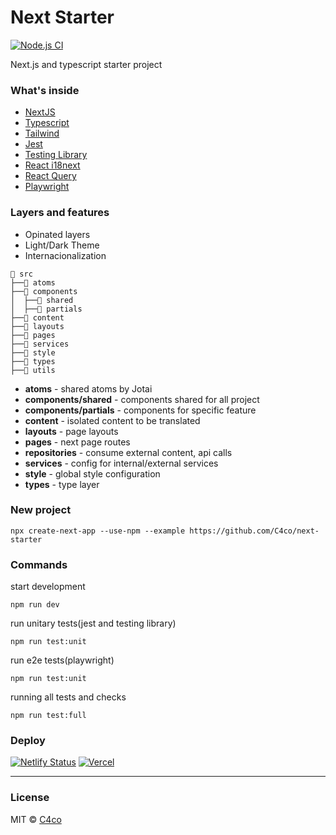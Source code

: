 # Next Starter

[![Node.js CI](https://github.com/C4co/next-starter/actions/workflows/node.js.yml/badge.svg)](https://github.com/C4co/next-starter/actions/workflows/node.js.yml)

Next.js and typescript starter project

### What's inside

- [NextJS](https://nextjs.org/)
- [Typescript](https://www.typescriptlang.org/)
- [Tailwind](https://tailwindcss.com/)
- [Jest](https://jestjs.io/)
- [Testing Library](https://testing-library.com/)
- [React i18next](https://react.i18next.com/)
- [React Query](https://react-query-v3.tanstack.com/)
- [Playwright](https://playwright.dev/)

### Layers and features

- Opinated layers
- Light/Dark Theme
- Internacionalization

```
📂 src
├──📁 atoms
├──📁 components
│  ├──📁 shared
│  ├──📁 partials
├──📁 content
├──📁 layouts
├──📁 pages
├──📁 services
├──📁 style
├──📁 types
├──📁 utils
```

- **atoms** - shared atoms by Jotai
- **components/shared** - components shared for all project
- **components/partials** - components for specific feature
- **content** - isolated content to be translated
- **layouts** - page layouts
- **pages** - next page routes
- **repositories** - consume external content, api calls
- **services** - config for internal/external services
- **style** - global style configuration
- **types** - type layer

### New project

```
npx create-next-app --use-npm --example https://github.com/C4co/next-starter
```

### Commands

start development

```
npm run dev
```

run unitary tests(jest and testing library)

```
npm run test:unit
```

run e2e tests(playwright)

```
npm run test:unit
```

running all tests and checks

```
npm run test:full
```

### Deploy

[![Netlify Status](https://api.netlify.com/api/v1/badges/6172a35e-bbcf-4822-922d-4756f0c99d81/deploy-status)](https://app.netlify.com/sites/next-starter-project/deploys)
[![Vercel](https://therealsujitk-vercel-badge.vercel.app/?app=next-starter-rho-nine)](https://next-starter-rho-nine.vercel.app/)

---

### License

MIT © [C4co](https://github.com/C4co)
